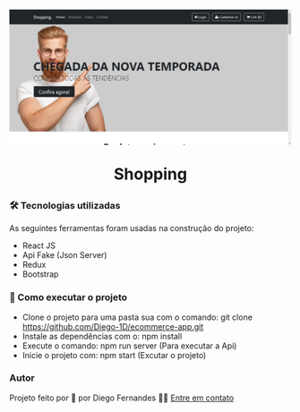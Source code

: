 <h1 align="center">
    <img src='https://github.com/Diego-1D/ecommerce-app/blob/main/src/assets/git_home.png?raw=true' width="900"/>
   <p>Shopping</p>
</h1>

### 🛠 Tecnologias utilizadas

As seguintes ferramentas foram usadas na construção do projeto:

- React JS
- Api Fake (Json Server)
- Redux
- Bootstrap

### 🚀 Como executar o projeto

- Clone o projeto para uma pasta sua com o comando: git clone https://github.com/Diego-1D/ecommerce-app.git
- Instale as dependências com o: npm install 
- Execute o comando: npm run server (Para executar a Api)
- Inicie o projeto com: npm start (Excutar o projeto)

### Autor
Projeto feito por 💚 por Diego Fernandes 👋🏽 [Entre em contato](https://www.linkedin.com/in/diego-fernandes-dev)
